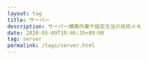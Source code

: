 ```yaml
---
layout: tag
title: サーバー
description: サーバー構築作業や設定方法の技術メモ
date: 2020-05-09T19:46:35+09:00
tag: server
permalink: /tags/server.html
---
```

